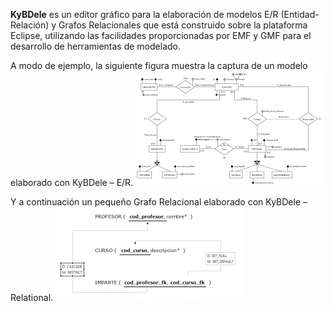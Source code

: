 **KyBDele** es un editor gráfico para la elaboración de modelos E/R (Entidad-Relación) y Grafos Relacionales que está construido sobre la plataforma Eclipse, utilizando las facilidades proporcionadas por EMF y GMF para el desarrollo de herramientas de modelado.

A modo de ejemplo, la siguiente figura muestra la captura de un modelo elaborado con KyBDele – E/R.
![LineaMetroMiniatura](https://github.com/KybeleResearch/KyBdele/blob/gh-pages/gh-pages/images/Linea_Metro-300x184.png)

Y a continuación un pequeño Grafo Relacional elaborado con KyBDele – Relational.
![ProfesorRDBMS](gh-pages/images/rdbms/profesor_rdbms_miniatura.png)
